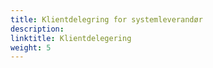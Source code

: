 ```yaml
---
title: Klientdelegring for systemleverandør
description:
linktitle: Klientdelegering
weight: 5
---
```


